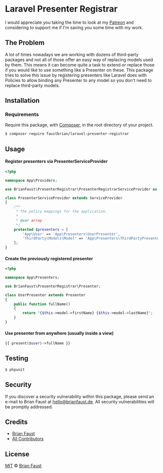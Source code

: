 # Laravel Presenter Registrar

I would appreciate you taking the time to look at my [Patreon](https://www.patreon.com/faustbrian) and considering to support me if I'm saving you some time with my work.

## The Problem

A lot of times nowadays we are working with dozens of third-party packages and not all of those offer an easy way of replacing models used by them. This means it can become quite a task to extend or replace those if you would like to use something like a Presenter on these. This package tries to solve this issue by registering presenters like Laravel does with Policies to allow binding any Presenter to any model so you don't need to replace third-party models.

## Installation

### Requirements

Require this package, with [Composer](https://getcomposer.org/), in the root directory of your project.

``` bash
$ composer require faustbrian/laravel-presenter-registrar
```

## Usage

#### Register presenters via PresenterServiceProvider

```php
<?php

namespace App\Providers;

use BrianFaust\PresenterRegistrar\PresenterRegistrarServiceProvider as ServiceProvider;

class PresenterServiceProvider extends ServiceProvider
{
    /**
     * The policy mappings for the application.
     *
     * @var array
     */
    protected $presenters = [
        'App\User' => 'App\Presenters\UserPresenter',
        'ThirdParty\Models\Model' => 'App\Presenters\ThirdPartyPresenter',
    ];
}
```

#### Create the previously registered presenter
```php
<?php

namespace App\Presenters;

use BrianFaust\PresenterRegistrar\Presenter;

class UserPresenter extends Presenter
{
    public function fullName()
    {
        return "{$this->model->firstName} {$this->model->lastName}";
    }
}
```

#### Use presenter from anywhere **(usually inside a view)**

``` php
{{ present($user)->fullName }}
```

## Testing

``` bash
$ phpunit
```

## Security

If you discover a security vulnerability within this package, please send an e-mail to Brian Faust at hello@brianfaust.de. All security vulnerabilities will be promptly addressed.

## Credits

- [Brian Faust](https://github.com/faustbrian)
- [All Contributors](../../contributors)

## License

[MIT](LICENSE) © [Brian Faust](https://brianfaust.de)
